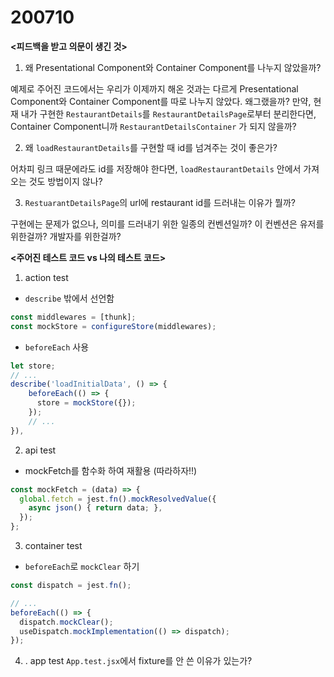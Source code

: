 200710
===

**<피드백을 받고 의문이 생긴 것>**

1. 왜 Presentational Component와 Container Component를 나누지 않았을까?

예제로 주어진 코드에서는 우리가 이제까지 해온 것과는 다르게 Presentational Component와 Container Component를 따로 나누지 않았다. 왜그랬을까? 만약, 현재 내가 구현한 ```RestaurantDetails```를 ```RestaurantDetailsPage```로부터 분리한다면, Container Component니까 ```RestaurantDetailsContainer``` 가 되지 않을까?

2. 왜 ```loadRestaurantDetails```를 구현할 때 id를 넘겨주는 것이 좋은가?

어차피 링크 때문에라도 id를 저장해야 한다면, ```loadRestaurantDetails``` 안에서 가져오는 것도 방법이지 않나?

3. ```RestuarantDetailsPage```의 url에 restaurant id를 드러내는 이유가 뭘까?

구현에는 문제가 없으나, 의미를 드러내기 위한 일종의 컨벤션일까? 이 컨벤션은 유저를 위한걸까? 개발자를 위한걸까?

**<주어진 테스트 코드 vs 나의 테스트 코드>**
1. action test

* ```describe``` 밖에서 선언함

```javascript
const middlewares = [thunk];
const mockStore = configureStore(middlewares);
```

* ```beforeEach``` 사용

```javascript
let store;
// ...
describe('loadInitialData', () => {
    beforeEach(() => {
      store = mockStore({});
    });
    // ...
}),    
```    

2. api test

* mockFetch를 함수화 하여 재활용 (따라하자!!)

```javascript
const mockFetch = (data) => {
  global.fetch = jest.fn().mockResolvedValue({
    async json() { return data; },
  });
};
```

3. container test

* ```beforeEach```로 ```mockClear``` 하기

```javascript
const dispatch = jest.fn();

// ...
beforeEach(() => {
  dispatch.mockClear();
  useDispatch.mockImplementation(() => dispatch);
});
```

4. . app test
```App.test.jsx```에서 fixture를 안 쓴 이유가 있는가?


